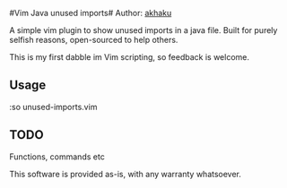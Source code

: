 #Vim Java unused imports#
Author: [akhaku](http://akhaku.com)

A simple vim plugin to show unused imports in a java file. Built for purely
selfish reasons, open-sourced to help others.

This is my first dabble im Vim scripting, so feedback is welcome.

## Usage ##
:so unused-imports.vim

## TODO ##
Functions, commands etc

This software is provided as-is, with any warranty whatsoever.
